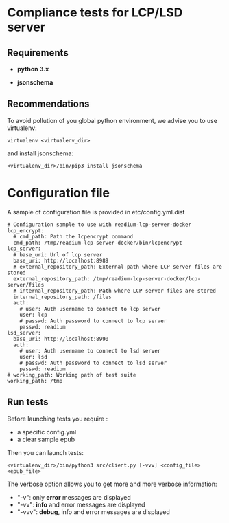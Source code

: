 # Compliance tests for LCP/LSD server

## Requirements

  - **python 3.x**

  - **jsonschema**

## Recommendations

To avoid pollution of you global python environment, we advise you to use virtualenv:
```
virtualenv <virtualenv_dir>
```

and install jsonschema:

```
<virtualenv_dir>/bin/pip3 install jsonschema
```
# Configuration file

A sample of configuration file is provided in etc/config.yml.dist

```
# Configuration sample to use with readium-lcp-server-docker
lcp_encrypt:
  # cmd_path: Path the lcpencrypt command
  cmd_path: /tmp/readium-lcp-server-docker/bin/lcpencrypt
lcp_server:
  # base_uri: Url of lcp server
  base_uri: http://localhost:8989
  # external_repository_path: External path where LCP server files are stored
  external_repository_path: /tmp/readium-lcp-server-docker/lcp-server/files
  # internal_repository_path: Path where LCP server files are stored
  internal_repository_path: /files
  auth:
    # user: Auth username to connect to lcp server
    user: lcp
    # passwd: Auth password to connect to lcp server
    passwd: readium
lsd_server:
  base_uri: http://localhost:8990
  auth:
    # user: Auth username to connect to lsd server
    user: lsd
    # passwd: Auth password to connect to lsd server
    passwd: readium
# working_path: Working path of test suite
working_path: /tmp
```

## Run tests

Before launching tests you require :

  - a specific config.yml
  - a clear sample epub

Then you can launch tests:

```
<virtualenv_dir>/bin/python3 src/client.py [-vvv] <config_file> <epub_file>
```

The verbose option allows you to get more and more verbose information:
  - "-v": only **error** messages are displayed
  - "-vv": **info** and error messages are displayed
  - "-vvv": **debug**, info and error messages are displayed
